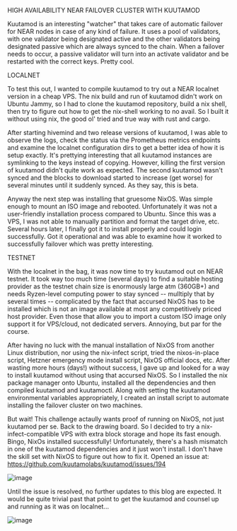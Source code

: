 HIGH AVAILABILITY NEAR FAILOVER CLUSTER WITH KUUTAMOD

Kuutamod is an interesting "watcher" that takes care of automatic failover for NEAR nodes in case of any kind of failure.  It uses a pool of validators, with one validator being designated active and the other validators being designated passive which are always synced to the chain.  When a failover needs to occur, a passive validator will turn into an activate validator and be restarted with the correct keys.  Pretty cool.

LOCALNET

To test this out, I wanted to compile kuutamod to try out a NEAR localnet version in a cheap VPS.  The nix build and run of kuutamod didn't work on Ubuntu Jammy, so I had to clone the kuutamod repository, build a nix shell, then try to figure out how to get the nix-shell working to no avail.  So I built it without using nix, the good ol' tried and true way with rust and cargo.

After starting hivemind and two release versions of kuutamod, I was able to observe the logs, check the status via the Prometheus metrics endpoints and examine the localnet configuration dirs to get a better idea of how it is setup exactly.  It's prettying interesting that all kuutamod instances are symlinking to the keys instead of copying.  However, killing the first version of 
kuutamod didn't quite work as expected.  The second kuutamod wasn't synced and the blocks to download started to increase (get worse) for several minutes until it suddenly synced.  As they say, this is beta.

Anyway the next step was installing that gruesome NixOS.  Was simple enough to mount an ISO image and rebooted.  Unfortunately it was not a user-friendly installation process compared to Ubuntu.  Since this was a VPS, I was not able to manually partition and format the target drive, etc.  Several hours later, I finally got it to install properly and could login successfully.  Got it operational and was able to examine how it worked to successfully failover which was pretty interesting.

TESTNET

With the localnet in the bag, it was now time to try kuutamod out on NEAR testnet. It took way too much time (several days) to find a suitable hosting provider as the testnet chain size is enormously large atm (360GB+) and needs Ryzen-level computing power to stay synced -- mulltiply that by several times -- complicated by the fact that accursed NixOS has to be installed which is not an image available at most any competitively priced host provider. Even those that allow you to import a custom ISO image only support it for VPS/cloud, not dedicated servers. Annoying, but par for the course.

After having no luck with the manual installation of NixOS from another Linux distribution, nor using the nix-infect script, tried the nixos-in-place script, Hetzner emergency mode install script, NixOS official docs, etc.  After wasting more hours (days!) without success, I gave up and looked for a way to install kuutamod without using that accursed NixOS.  So I installed the nix package manager onto Ubuntu, installed all the dependencies and then compiled kuutamod and kuutamoctl.  Along with setting the kuutamod environmental variables appropriately, I created an install script to automate installing the failover cluster on two machines.

But wait!  This challenge actaully wants proof of running on NixOS, not just kuutamod per se.  Back to the drawing board.  So I decided to try a nix-infect-compatible VPS with extra block storage and hope its fast enough.  Bingo, NixOs installed successfully!  Unfortunately, there's a hash mismatch in one of the kuutamod dependencies and it just won't install.  I don't have the skill set with NixOS to figure out how to fix it.  Opened an issue at: https://github.com/kuutamolabs/kuutamod/issues/194

![image](https://user-images.githubusercontent.com/23145642/188491763-e7b6dce5-7ade-4b75-9c14-0ecd93fb2812.png)

Until the issue is resolved, no further updates to this blog are expected.  It would be quite trivial past that point to get the kuutamod and counsel up and running as it was on localnet...

![image](https://user-images.githubusercontent.com/23145642/188492222-18a8e141-d127-4251-b2bb-2d18ffb66c79.png)
